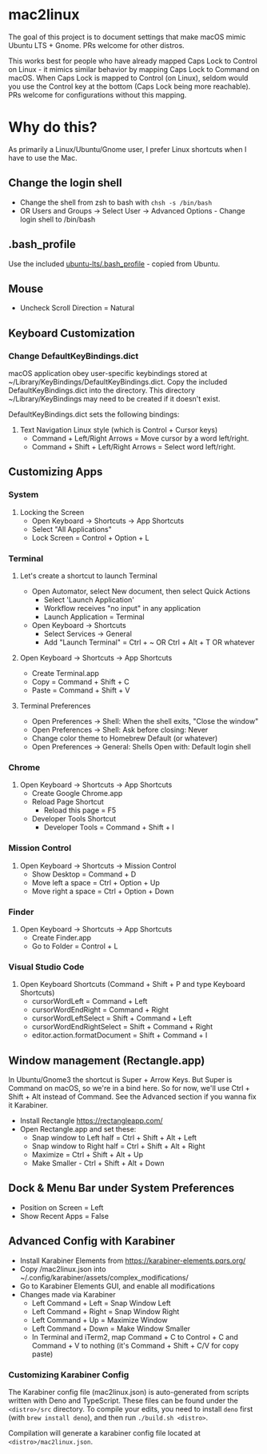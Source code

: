 # mac2linux

The goal of this project is to document settings that make macOS mimic Ubuntu LTS + Gnome. PRs welcome for other distros.

This works best for people who have already mapped Caps Lock to Control on Linux - it mimics similar behavior by mapping Caps Lock to Command on macOS. When Caps Lock is mapped to Control (on Linux), seldom would you use the Control key at the bottom (Caps Lock being more reachable). PRs welcome for configurations without this mapping.

# Why do this?

As primarily a Linux/Ubuntu/Gnome user, I prefer Linux shortcuts when I have to use the Mac.

## Change the login shell

- Change the shell from zsh to bash with `chsh -s /bin/bash`
- OR Users and Groups -> Select User -> Advanced Options - Change login shell to /bin/bash

## .bash_profile

Use the included [ubuntu-lts/.bash_profile](ubuntu-lts/.bash_profile) - copied from Ubuntu.

## Mouse

- Uncheck Scroll Direction = Natural

## Keyboard Customization

### Change DefaultKeyBindings.dict

macOS application obey user-specific keybindings stored at ~/Library/KeyBindings/DefaultKeyBindings.dict.
Copy the included DefaultKeyBindings.dict into the directory. This directory ~/Library/KeyBindings may need to be created if it doesn't exist.

DefaultKeyBindings.dict sets the following bindings:

1. Text Navigation Linux style (which is Control + Cursor keys)
    - Command + Left/Right Arrows = Move cursor by a word left/right.
    - Command + Shift + Left/Right Arrows = Select word left/right.

## Customizing Apps

### System

1. Locking the Screen
    - Open Keyboard -> Shortcuts -> App Shortcuts
    - Select "All Applications"
    - Lock Screen = Control + Option + L

### Terminal

1. Let's create a shortcut to launch Terminal
    - Open Automator, select New document, then select Quick Actions
        - Select 'Launch Application'
        - Workflow receives "no input" in any application
        - Launch Application = Terminal
    - Open Keyboard -> Shortcuts
        - Select Services -> General
        - Add "Launch Terminal" = Ctrl + ~ OR Ctrl + Alt + T OR whatever

2. Open Keyboard -> Shortcuts -> App Shortcuts
    - Create Terminal.app
    - Copy = Command + Shift + C
    - Paste = Command + Shift + V

3. Terminal Preferences
    - Open Preferences -> Shell: When the shell exits, "Close the window"
    - Open Preferences -> Shell: Ask before closing: Never
    - Change color theme to Homebrew Default (or whatever)
    - Open Preferences -> General: Shells Open with: Default login shell

### Chrome

1. Open Keyboard -> Shortcuts -> App Shortcuts
    - Create Google Chrome.app
    - Reload Page Shortcut
        - Reload this page = F5
    - Developer Tools Shortcut
        - Developer Tools = Command + Shift + I

### Mission Control

1. Open Keyboard -> Shortcuts -> Mission Control
    - Show Desktop = Command + D
    - Move left a space = Ctrl + Option + Up
    - Move right a space = Ctrl + Option + Down

### Finder

1. Open Keyboard -> Shortcuts -> App Shortcuts
    - Create Finder.app
    - Go to Folder = Control + L

### Visual Studio Code

1. Open Keyboard Shortcuts (Command + Shift + P and type Keyboard Shortcuts)
    - cursorWordLeft = Command + Left
    - cursorWordEndRight = Command + Right
    - cursorWordLeftSelect = Shift + Command + Left
    - cursorWordEndRightSelect = Shift + Command + Right
    - editor.action.formatDocument = Shift + Command + I

## Window management (Rectangle.app)

In Ubuntu/Gnome3 the shortcut is Super + Arrow Keys. But Super is Command on macOS, so we're in a bind here.
So for now, we'll use Ctrl + Shift + Alt instead of Command. See the Advanced section if you wanna fix it Karabiner.

- Install Rectangle https://rectangleapp.com/
- Open Rectangle.app and set these:
    - Snap window to Left half = Ctrl + Shift + Alt + Left
    - Snap window to Right half = Ctrl + Shift + Alt + Right
    - Maximize = Ctrl + Shift + Alt + Up
    - Make Smaller - Ctrl + Shift + Alt + Down

## Dock & Menu Bar under System Preferences

- Position on Screen = Left
- Show Recent Apps = False

## Advanced Config with Karabiner

- Install Karabiner Elements from https://karabiner-elements.pqrs.org/
- Copy <distro>/mac2linux.json into ~/.config/karabiner/assets/complex_modifications/
- Go to Karabiner Elements GUI, and enable all modifications
- Changes made via Karabiner
    - Left Command + Left = Snap Window Left
    - Left Command + Right = Snap Window Right
    - Left Command + Up = Maximize Window
    - Left Command + Down = Make Window Smaller
    - In Terminal and iTerm2, map Command + C to Control + C and Command + V to nothing (it's Command + Shift + C/V for copy paste)

### Customizing Karabiner Config

The Karabiner config file (mac2linux.json) is auto-generated from scripts written with Deno and TypeScript. These files can be found under the `<distro>/src` directory.
To compile your edits, you need to install `deno` first (with `brew install deno`), and then run `./build.sh <distro>`. 

Compilation will generate a karabiner config file located at `<distro>/mac2linux.json`.

